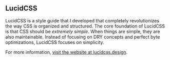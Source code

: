 ## LucidCSS

LucidCSS is a style guide that I developed that completely revolutionizes the way CSS is organized and structured. The core foundation of LucidCSS is that CSS should be *extremely simple*. When things are simple, they are also maintainable. Instead of focusing on DRY concepts and perfect byte optimizations, LucidCSS focuses on simplicity.

For more information, [visit the website at lucidcss.design](http://lucidcss.design).
